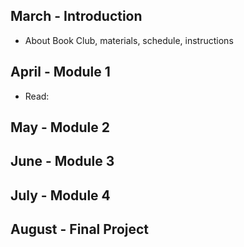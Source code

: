 ## March - Introduction
- About Book Club, materials, schedule, instructions

## April - Module 1
- Read: 

## May - Module 2

## June - Module 3

## July - Module 4

## August - Final Project
